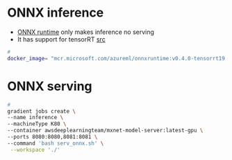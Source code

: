 
# ONNX inference
  * [ONNX runtime](https://github.com/microsoft/onnxruntime) only makes inference no serving
  * It has support for tensorRT [src](https://azure.microsoft.com/en-us/blog/onnx-runtime-integration-with-nvidia-tensorrt-in-preview/)
```bash
#
docker_image= "mcr.microsoft.com/azureml/onnxruntime:v0.4.0-tensorrt19.03"
```

# ONNX serving
<!-- docker pull awsdeeplearningteam/mxnet-model-server:latest-gpu -->

```bash
#
gradient jobs create \
--name inference \
--machineType K80 \
--container awsdeeplearningteam/mxnet-model-server:latest-gpu \
--ports 8080:8080,8081:8081 \
--command 'bash serv_onnx.sh' \
 --workspace './'
```
